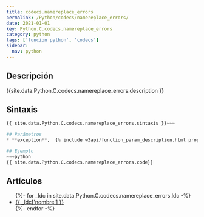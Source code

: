 ```yaml
---
title: codecs.namereplace_errors
permalink: /Python/codecs/namereplace_errors/
date: 2021-01-01
key: Python.C.codecs.namereplace_errors
category: python
tags: ['funcion python', 'codecs']
sidebar: 
  nav: python
---
```


## Descripción
{{site.data.Python.C.codecs.namereplace_errors.description }}

## Sintaxis
~~~python
{{ site.data.Python.C.codecs.namereplace_errors.sintaxis }}~~~

## Parámetros
* **exception**,  {% include w3api/function_param_description.html propiedad=site.data.Python.C.codecs.namereplace_errors valor="exception" %}

## Ejemplo
~~~python
{{ site.data.Python.C.codecs.namereplace_errors.code}}
~~~

## Artículos
<ul>
{%- for _ldc in site.data.Python.C.codecs.namereplace_errors.ldc -%}
   <li>
       <a href="{{_ldc['url'] }}">{{ _ldc['nombre'] }}</a>
   </li>
{%- endfor -%}
</ul>
